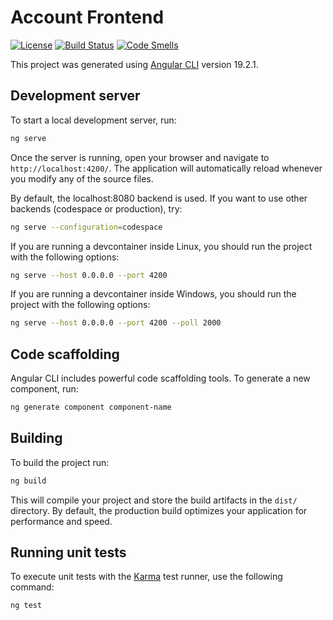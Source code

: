 Account Frontend
=======
[![License](http://img.shields.io/:license-apache-blue.svg)](http://www.apache.org/licenses/LICENSE-2.0.html)
[![Build Status](https://github.com/persapiens-classes/account-frontend/actions/workflows/deploy.yml/badge.svg)](https://github.com/persapiens-classes/account-frontend/actions)
[![Code Smells](https://sonarcloud.io/api/project_badges/measure?project=persapiens-classes_account-frontend&metric=code_smells)](https://sonarcloud.io/project/issues?issueStatuses=OPEN%2CCONFIRMED&id=persapiens-classes_account-frontend)

This project was generated using [Angular CLI](https://github.com/angular/angular-cli) version 19.2.1.

## Development server

To start a local development server, run:

```bash
ng serve
```

Once the server is running, open your browser and navigate to `http://localhost:4200/`. The application will automatically reload whenever you modify any of the source files.

By default, the localhost:8080 backend is used. If you want to use other backends (codespace or production), try:

```bash
ng serve --configuration=codespace
```

If you are running a devcontainer inside Linux, you should run the project with the following options:

```bash
ng serve --host 0.0.0.0 --port 4200
```

If you are running a devcontainer inside Windows, you should run the project with the following options:

```bash
ng serve --host 0.0.0.0 --port 4200 --poll 2000
```

## Code scaffolding

Angular CLI includes powerful code scaffolding tools. To generate a new component, run:

```bash
ng generate component component-name
```

## Building

To build the project run:

```bash
ng build
```

This will compile your project and store the build artifacts in the `dist/` directory. By default, the production build optimizes your application for performance and speed.

## Running unit tests

To execute unit tests with the [Karma](https://karma-runner.github.io) test runner, use the following command:

```bash
ng test
```
